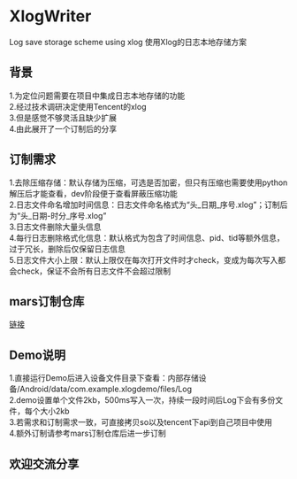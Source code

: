 # XlogWriter
Log save storage scheme using xlog
使用Xlog的日志本地存储方案

## 背景
1.为定位问题需要在项目中集成日志本地存储的功能  
2.经过技术调研决定使用Tencent的xlog  
3.但是感觉不够灵活且缺少扩展  
4.由此展开了一个订制后的分享  

## 订制需求
1.去除压缩存储：默认存储为压缩，可选是否加密，但只有压缩也需要使用python解压后才能查看，dev阶段便于查看屏蔽压缩功能  
2.日志文件命名增加时间信息：日志文件命名格式为“头_日期_序号.xlog”；订制后为“头_日期-时分_序号.xlog”  
3.日志文件删除大量头信息  
4.每行日志删除格式化信息：默认格式为包含了时间信息、pid、tid等额外信息，过于冗长，删除后仅保留日志信息  
5.日志文件大小上限：默认上限仅在每次打开文件时才check，变成为每次写入都会check，保证不会所有日志文件不会超过限制  

## mars订制仓库
[链接](https://github.com/UncleQing/mars)


## Demo说明
1.直接运行Demo后进入设备文件目录下查看：内部存储设备/Android/data/com.example.xlogdemo/files/Log  
2.demo设置单个文件2kb，500ms写入一次，持续一段时间后Log下会有多份文件，每个大小2kb  
3.若需求和订制需求一致，可直接拷贝so以及tencent下api到自己项目中使用  
4.额外订制请参考mars订制仓库后进一步订制  

## 欢迎交流分享
